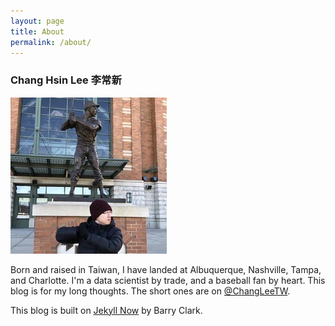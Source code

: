 ```yaml
---
layout: page
title: About
permalink: /about/
---
```


### Chang Hsin Lee 李常新

![profile-pic](/figure/source/profile.jpg)

Born and raised in Taiwan, I have landed at Albuquerque, Nashville, Tampa, and Charlotte. I'm a data scientist by trade, and a baseball fan by heart. This blog is for my long thoughts. The short ones are on [@ChangLeeTW](https://twitter.com/ChangLeeTW).

This blog is built on [Jekyll Now](https://github.com/barryclark/jekyll-now) by Barry Clark.
